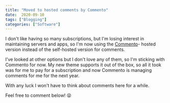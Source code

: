 ```yaml
---
title: "Moved to hosted comments by Commento"
date:  2020-09-10
tags: ["Blogging"]
categories: ["Software"]
---
```


I don't like having so many subscriptions, but I'm losing interest in maintaining servers and apps, so I'm now using the [Commento](https://commento.io)- hosted version instead of the self-hosted version for comments.

I've looked at other options but I don't love any of them, so I'm sticking with Commento for now. My new theme supports it out of the box, so all it took was for me to pay for a subscription and now Commento is managing comments for me for the next year.

With any luck I won't have to think about comments here for a while. 

Feel free to comment below! 😝 




